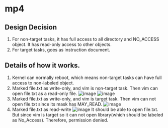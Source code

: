 # mp4

## Design Decision
1. For non-target tasks, it has full access to all directory and NO_ACCESS object. It has read-only access to other objects.
2. For target tasks, goes as instruction document.

## Details of how it works.
1. Kernel can normally reboot, which means non-target tasks can have full access to non-labeled object.
2. Marked file.txt as write-only, and vim is non-target task. Then vim can open file.txt as a read-only file.
![image](https://github.com/ittlepearl/mp4/blob/master/images/non-target-read1.png)
![image](https://github.com/ittlepearl/mp4/blob/master/images/non-target-read2.png)
3. Marked file.txt as write-only, and vim is target task. Then vim can not open file.txt since its mask has MAY_READ.
![image](https://github.com/ittlepearl/mp4/blob/master/images/target-write-only.png)
3. Marked file.txt as read-write
![image](https://github.com/ittlepearl/mp4/blob/master/images/read-write.png)
It should be able to open file.txt. But since vim is target so it can not open library(which should be labeled as No_Access). Therefore, permission denied.
